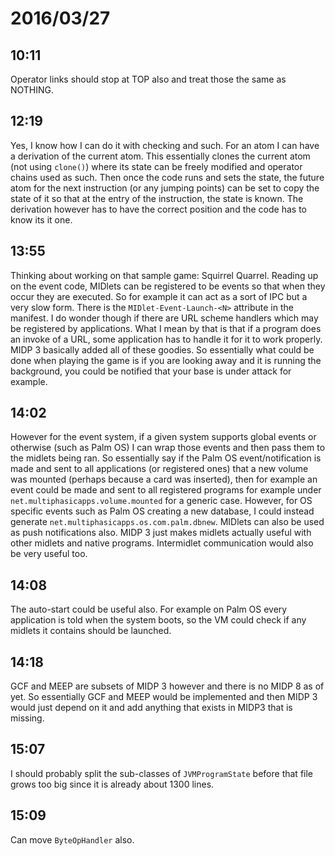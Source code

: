 # 2016/03/27

## 10:11

Operator links should stop at TOP also and treat those the same as NOTHING.

## 12:19

Yes, I know how I can do it with checking and such. For an atom I can have
a derivation of the current atom. This essentially clones the current atom (not
using `clone()`) where its state can be freely modified and operator chains
used as such. Then once the code runs and sets the state, the future atom for
the next instruction (or any jumping points) can be set to copy the state of it
so that at the entry of the instruction, the state is known. The derivation
however has to have the correct position and the code has to know its it one.

## 13:55

Thinking about working on that sample game: Squirrel Quarrel. Reading up on
the event code, MIDlets can be registered to be events so that when they
occur they are executed. So for example it can act as a sort of IPC but a
very slow form. There is the `MIDlet-Event-Launch-<N>` attribute in the
manifest. I do wonder though if there are URL scheme handlers which may be
registered by applications. What I mean by that is that if a program does an
invoke of a URL, some application has to handle it for it to work properly.
MIDP 3 basically added all of these goodies. So essentially what could be done
when playing the game is if you are looking away and it is running the
background, you could be notified that your base is under attack for example.

## 14:02

However for the event system, if a given system supports global events or
otherwise (such as Palm OS) I can wrap those events and then pass them to the
midlets being ran. So essentially say if the Palm OS event/notification is
made and sent to all applications (or registered ones) that a new volume was
mounted (perhaps because a card was inserted), then for example an event
could be made and sent to all registered programs for example under
`net.multiphasicapps.volume.mounted` for a generic case. However, for OS
specific events such as Palm OS creating a new database, I could instead
generate `net.multiphasicapps.os.com.palm.dbnew`. MIDlets can also be used
as push notifications also. MIDP 3 just makes midlets actually useful with
other midlets and native programs. Intermidlet communication would also be
very useful too.

## 14:08

The auto-start could be useful also. For example on Palm OS every application
is told when the system boots, so the VM could check if any midlets it contains
should be launched.

## 14:18

GCF and MEEP are subsets of MIDP 3 however and there is no MIDP 8 as of yet. So
essentially GCF and MEEP would be implemented and then MIDP 3 would just depend
on it and add anything that exists in MIDP3 that is missing.

## 15:07

I should probably split the sub-classes of `JVMProgramState` before that file
grows too big since it is already about 1300 lines.

## 15:09

Can move `ByteOpHandler` also.

